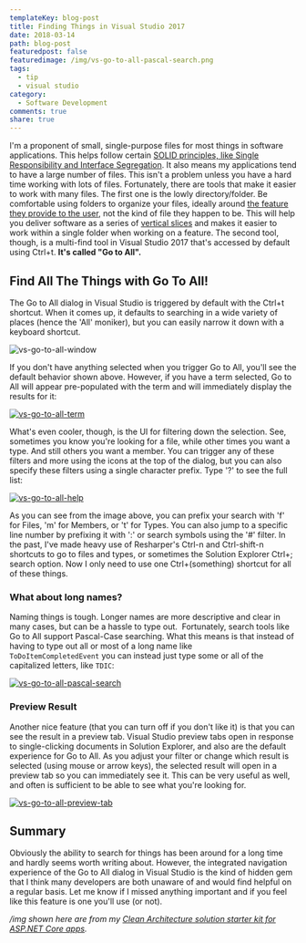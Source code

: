 ```yaml
---
templateKey: blog-post
title: Finding Things in Visual Studio 2017
date: 2018-03-14
path: blog-post
featuredpost: false
featuredimage: /img/vs-go-to-all-pascal-search.png
tags:
  - tip
  - visual studio
category:
  - Software Development
comments: true
share: true
---
```


I'm a proponent of small, single-purpose files for most things in software applications. This helps follow certain [SOLID principles, like Single Responsibility and Interface Segregation](https://www.pluralsight.com/courses/principles-oo-design). It also means my applications tend to have a large number of files. This isn't a problem unless you have a hard time working with lots of files. Fortunately, there are tools that make it easier to work with many files. The first one is the lowly directory/folder. Be comfortable using folders to organize your files, ideally around [the feature they provide to the user](https://ardalis.com/api-feature-folders), not the kind of file they happen to be. This will help you deliver software as a series of [vertical slices](http://deviq.com/vertical-slices/) and makes it easier to work within a single folder when working on a feature. The second tool, though, is a multi-find tool in Visual Studio 2017 that's accessed by default using Ctrl+t. **It's called "Go to All".**

## Find All The Things with Go To All!

The Go to All dialog in Visual Studio is triggered by default with the Ctrl+t shortcut. When it comes up, it defaults to searching in a wide variety of places (hence the 'All' moniker), but you can easily narrow it down with a keyboard shortcut.

![vs-go-to-all-window](/img/vs-go-to-all-window.png)

If you don't have anything selected when you trigger Go to All, you'll see the default behavior shown above. However, if you have a term selected, Go to All will appear pre-populated with the term and will immediately display the results for it:

[![vs-go-to-all-term](/img/vs-go-to-all-term.png)](/img/vs-go-to-all-term.png)

What's even cooler, though, is the UI for filtering down the selection. See, sometimes you know you're looking for a file, while other times you want a type. And still others you want a member. You can trigger any of these filters and more using the icons at the top of the dialog, but you can also specify these filters using a single character prefix. Type '?' to see the full list:

[![vs-go-to-all-help](/img/vs-go-to-all-help.png)](/img/vs-go-to-all-help.png)

As you can see from the image above, you can prefix your search with 'f' for Files, 'm' for Members, or 't' for Types. You can also jump to a specific line number by prefixing it with ':' or search symbols using the '#' filter. In the past, I've made heavy use of Resharper's Ctrl-n and Ctrl-shift-n shortcuts to go to files and types, or sometimes the Solution Explorer Ctrl+; search option. Now I only need to use one Ctrl+(something) shortcut for all of these things.

### What about long names?

Naming things is tough. Longer names are more descriptive and clear in many cases, but can be a hassle to type out.  Fortunately, search tools like Go to All support Pascal-Case searching. What this means is that instead of having to type out all or most of a long name like `ToDoItemCompletedEvent` you can instead just type some or all of the capitalized letters, like `TDIC`:

[![vs-go-to-all-pascal-search](/img/vs-go-to-all-pascal-search.png)](/img/vs-go-to-all-pascal-search.png)

### Preview Result

Another nice feature (that you can turn off if you don't like it) is that you can see the result in a preview tab. Visual Studio preview tabs open in response to single-clicking documents in Solution Explorer, and also are the default experience for Go to All. As you adjust your filter or change which result is selected (using mouse or arrow keys), the selected result will open in a preview tab so you can immediately see it. This can be very useful as well, and often is sufficient to be able to see what you're looking for.

[![vs-go-to-all-preview-tab](/img/vs-go-to-all-preview-tab-1024x409.png)](/img/vs-go-to-all-preview-tab.png)

## Summary

Obviously the ability to search for things has been around for a long time and hardly seems worth writing about. However, the integrated navigation experience of the Go to All dialog in Visual Studio is the kind of hidden gem that I think many developers are both unaware of and would find helpful on a regular basis. Let me know if I missed anything important and if you feel like this feature is one you'll use (or not).

_/img shown here are from my [Clean Architecture solution starter kit for ASP.NET Core apps](https://github.com/ardalis/CleanArchitecture)._
